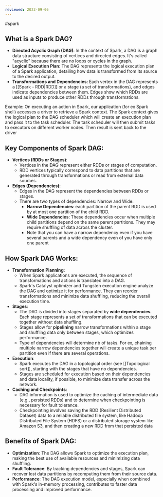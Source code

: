 ```yaml
---
reviewed: 2023-09-05
---
```


#spark 

## What is a Spark DAG?

- **Directed Acyclic Graph (DAG)**: In the context of Spark, a DAG is a graph data structure consisting of vertices and directed edges. It's called "acyclic" because there are no loops or cycles in the graph.
- **Logical Execution Plan**: The DAG represents the logical execution plan of a Spark application, detailing how data is transformed from its source to the desired output.
- **Transformations and Dependencies**: Each vertex in the DAG represents a [[Spark - RDD|RDD]] or a stage (a set of transformations), and edges indicate dependencies between them. Edges show which RDDs are used as inputs to produce other RDDs through transformations.

Example:
On executing an action in Spark, our application (for ex Spark shell) accesses a driver to retrieve a Spark context. The Spark context gives the logical plan to the DAG scheduler which will create an execution plan and pass it to the task scheduler. The task scheduler will then submit tasks to executors on different worker nodes. Then result is sent back to the driver

## Key Components of Spark DAG:

- **Vertices (RDDs or Stages)**:
  - Vertices in the DAG represent either RDDs or stages of computation.
  - RDD vertices typically correspond to data partitions that are generated through transformations or read from external data sources.
- **Edges (Dependencies)**:
  - Edges in the DAG represent the dependencies between RDDs or stages.
  - There are two types of dependencies: Narrow and Wide.
    - **Narrow Dependencies**: each partition of the parent RDD is used by at most one partition of the child RDD.
    - **Wide Dependencies**: These dependencies occur when multiple child partitions depend on the same parent partitions. They may require shuffling of data across the cluster.
    - Note that you can have a narrow dependency even if you have several parents and a wide dependency even of you have only one parent

## How Spark DAG Works:

- **Transformation Planning**:
  - When Spark applications are executed, the sequence of transformations and actions is translated into a DAG.
  - Spark's Catalyst optimizer and Tungsten execution engine analyze the DAG and optimize it for performance. They can reorder transformations and minimize data shuffling, reducing the overall execution time.
- **Stages**:
  - The DAG is divided into stages separated by **wide dependencies**. Each stage represents a set of transformations that can be executed together without data shuffling.
  - Stages allow for **pipelining** narrow transformations within a stage and shuffling data only between stages, which optimizes performance.
  - Type of dependencies will determine nb of tasks. For ex, chaining multiple narrow dependencies together will create a unique task per partition even if there are several operations.
- **Execution**:
  - Spark executes the DAG in a topological order (see [[Topological sort]], starting with the stages that have no dependencies.
  - Stages are scheduled for execution based on their dependencies and data locality, if possible, to minimize data transfer across the network.
- **Caching and Checkpoints**:
  - DAG information is used to optimize the caching of intermediate data (e.g., persisted RDDs) and to determine when checkpointing is necessary for fault tolerance.
  - Checkpointing involves saving the RDD (Resilient Distributed Dataset) data to a reliable distributed file system, like Hadoop Distributed File System (HDFS) or a distributed storage system like Amazon S3, and then creating a new RDD from that persisted data

## Benefits of Spark DAG:

- **Optimization**: The DAG allows Spark to optimize the execution plan, making the best use of available resources and minimizing data shuffling.
- **Fault Tolerance**: By tracking dependencies and stages, Spark can recover lost data partitions by recomputing them from their source data.
- **Performance**: The DAG execution model, especially when combined with Spark's in-memory processing, contributes to faster data processing and improved performance.
